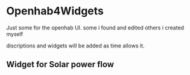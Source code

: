 # Openhab4Widgets

Just some for the openhab UI. 
some i found and edited 
others i created myself

discriptions and widgets will be added as time allows it. 
## Widget for Solar power flow

